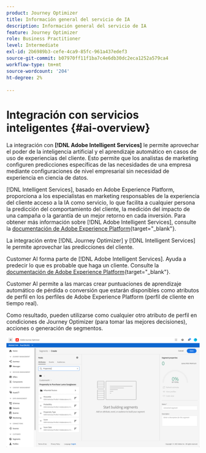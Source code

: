 ```yaml
---
product: Journey Optimizer
title: Información general del servicio de IA
description: Información general del servicio de IA
feature: Journey Optimizer
role: Business Practitioner
level: Intermediate
exl-id: 2b6989b3-cefe-4ca9-85fc-961a437edef3
source-git-commit: b07970ff11f1ba7c4e6db30dc2eca1252a579ca4
workflow-type: tm+mt
source-wordcount: '204'
ht-degree: 2%

---
```


# Integración con servicios inteligentes {#ai-overview}

La integración con **[!DNL Adobe Intelligent Services]** le permite aprovechar el poder de la inteligencia artificial y el aprendizaje automático en casos de uso de experiencias del cliente. Esto permite que los analistas de marketing configuren predicciones específicas de las necesidades de una empresa mediante configuraciones de nivel empresarial sin necesidad de experiencia en ciencia de datos.

[!DNL Intelligent Services], basado en Adobe Experience Platform, proporciona a los especialistas en marketing responsables de la experiencia del cliente acceso a la IA como servicio, lo que facilita a cualquier persona la predicción del comportamiento del cliente, la medición del impacto de una campaña o la garantía de un mejor retorno en cada inversión. Para obtener más información sobre [!DNL Adobe Intelligent Services], consulte la [documentación de Adobe Experience Platform](https://experienceleague.adobe.com/docs/experience-platform/intelligent-services/home.html){target=&quot;_blank&quot;}.

La integración entre [!DNL Journey Optimizer] y [!DNL Intelligent Services] le permite aprovechar las predicciones del cliente.

Customer AI forma parte de [!DNL Adobe Intelligent Services]. Ayuda a predecir lo que es probable que haga un cliente. Consulte la [documentación de Adobe Experience Platform](https://experienceleague.adobe.com/docs/experience-platform/intelligent-services/customer-ai/overview.html){target=&quot;_blank&quot;}.

Customer AI permite a las marcas crear puntuaciones de aprendizaje automático de pérdida o conversión que estarán disponibles como atributos de perfil en los perfiles de Adobe Experience Platform (perfil de cliente en tiempo real).

Como resultado, pueden utilizarse como cualquier otro atributo de perfil en condiciones de Journey Optimizer (para tomar las mejores decisiones), acciones o generación de segmentos.

![](../assets/customer-ai.png)

